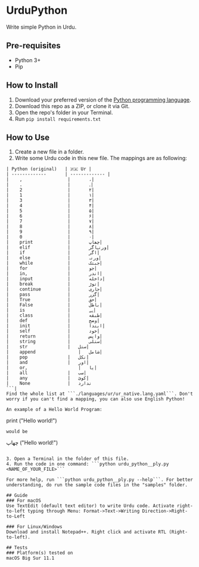 # UrduPython
Write simple Python in Urdu.

## Pre-requisites
- Python 3+
- Pip

## How to Install
1. Download your preferred version of the [Python programming language](https://www.python.org/downloads/).
2. Download this repo as a ZIP, or clone it via Git.
3. Open the repo's folder in your Terminal.
4. Run ```pip install requirements.txt```

## How to Use
1. Create a new file in a folder.
2. Write some Urdu code in this new file.
The mappings are as following:
```
| Python (original)   | 🇵🇰 Ur |
| -------------       | ------------- |
|    ,                 |       ،|
|    .                 |       ۔|
|    2                 |       ۲|
|    1                 |       ۱|
|    3                 |       ۳|
|    4                 |       ۴|
|    5                 |       ۵|
|    6                 |       ۶|
|    7                 |       ۷|
|    8                 |       ۸|
|    9                 |       ۹|
|    0                 |       ۰|
|    print             |       چھاپ|
|    elif              |       ورنہاگر|
|    if                |       اگر|
|    else              |       ورنہ|
|    while             |       جبتک|
|    for               |       جو|
|    in,               |       اندر|
|    input             |       داخله|
|    break             |       توڑ|
|    continue          |       جاری|
|    pass              |       گزر|
|    True              |       حق|
|    False             |       باطل|
|    is                |       ہے|
|    class             |       طبقه|
|    def               |       وضح|
|    init              |       ابتدا|
|    self              |       خود|
|    return            |       واپس|
|    string            |       ستلی|
|    str               |   ستل|
|    append                |   شامل|
|    pop               |   نکل|
|    and               |   اور|
|    or,                   |   یا|
|    all               |   سب|
|    any               |   کوئ|
|    None              |   ندارد
```|
Find the whole list at ```./languages/ur/ur_native.lang.yaml```. Don't worry if you can't find a mapping, you can also use English Python!

An example of a Hello World Program:
```
print ("Hello world!")
```
would be
```
چھاپ ("Hello world!")
```

3. Open a Terminal in the folder of this file.
4. Run the code in one command: ```python urdu_python__ply.py <NAME_OF_YOUR_FILE>```

For more help, run ```python urdu_python__ply.py --help```. For better understanding, do run the sample code files in the "samples" folder.

## Guide
### For macOS
Use TextEdit (default text editor) to write Urdu code. Activate right-to-left typing through Menu: Format->Text->Writing Direction->Right-to-Left

### For Linux/Windows
Download and install Notepad++. Right click and activate RTL (Right-to-left).

## Tests
### Platform(s) tested on
macOS Big Sur 11.1

